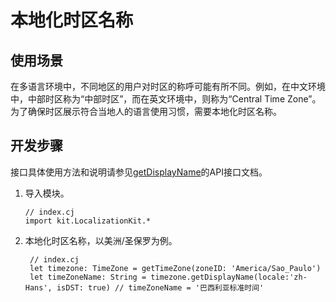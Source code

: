 # 本地化时区名称

## 使用场景

在多语言环境中，不同地区的用户对时区的称呼可能有所不同。例如，在中文环境中，中部时区称为“中部时区”，而在英文环境中，则称为“Central Time Zone”。为了确保时区展示符合当地人的语言使用习惯，需要本地化时区名称。

## 开发步骤

接口具体使用方法和说明请参见[getDisplayName](../../../API_Reference/source_zh_cn/apis/LocalizationKit/cj-apis-i18n.md#func-getdisplaynamestring)的API接口文档。

1. 导入模块。

   <!-- compile -->

   ```cangjie
   // index.cj
   import kit.LocalizationKit.*
   ```

2. 本地化时区名称，以美洲/圣保罗为例。

   <!-- compile -->

   ```cangjie
    // index.cj
    let timezone: TimeZone = getTimeZone(zoneID: 'America/Sao_Paulo')
    let timeZoneName: String = timezone.getDisplayName(locale:'zh-Hans', isDST: true) // timeZoneName = '巴西利亚标准时间'
   ```

